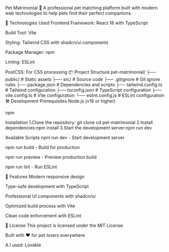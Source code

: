 Pet Matrimonial 🐾
A professional pet matching platform built with modern web technologies to help pets find their perfect companions.

🚀 Technologies Used
Frontend Framework: React 18 with TypeScript

Build Tool: Vite

Styling: Tailwind CSS with shadcn/ui components

Package Manager: npm

Linting: ESLint

PostCSS: For CSS processing
📦 Project Structure
pet-matrimonial/
├── public/                 # Static assets
├── src/                   # Source code
├── .gitignore            # Git ignore rules
├── package.json          # Dependencies and scripts
├── tailwind.config.ts    # Tailwind configuration
├── tsconfig.json         # TypeScript configuration
├── vite.config.ts        # Vite configuration
└── eslint.config.js      # ESLint configuration
🛠️ Development
Prerequisites
Node.js (v16 or higher)

npm

Installation
1.Clone the repository:
git clone <your-repo-url>
cd pet-matrimonial
2.Install dependencies:npm install
3.Start the development server:npm run dev


Available Scripts
npm run dev - Start development server

npm run build - Build for production

npm run preview - Preview production build

npm run lint - Run ESLint

🌟 Features
Modern responsive design

Type-safe development with TypeScript

Professional UI components with shadcn/ui

Optimized build process with Vite

Clean code enforcement with ESLint

📝 License
This project is licensed under the MIT License.

Built with ❤️ for pet lovers everywhere

A.I used: Lovable
